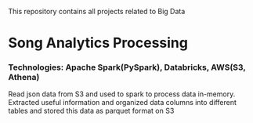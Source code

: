 This repository contains all projects related to Big Data

# Song Analytics Processing

### Technologies: Apache Spark(PySpark), Databricks, AWS(S3, Athena)

Read json data from S3 and used to spark to process data in-memory. Extracted useful information and organized data columns into different tables and stored this data as parquet format on S3
